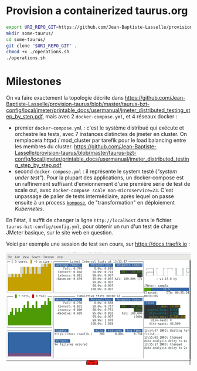 # Provision a containerized taurus.org

```bash 
export URI_REPO_GIT=https://github.com/Jean-Baptiste-Lasselle/provision-taurus.git
mkdir some-taurus/
cd some-taurus/
git clone "$URI_REPO_GIT" .
chmod +x ./operations.sh
./operations.sh
```



# Milestones

On va faire exactement la topologie  décrite dans https://github.com/Jean-Baptiste-Lasselle/provision-taurus/blob/master/taurus-bzt-config/local/jmeter/printable_docs/usermanual/jmeter_distributed_testing_step_by_step.pdf, mais avec 2 `docker-compose.yml`, et 4 réseaux docker :

* premier  `docker-compose.yml` : c'est le système distribué qui exécute et orchestre les tests, avec 7 instances distinctes de jmeter en cluster. On remplacera httpd / mod_cluster par tarefik pour le load balancing entre les membres du cluster. https://github.com/Jean-Baptiste-Lasselle/provision-taurus/blob/master/taurus-bzt-config/local/jmeter/printable_docs/usermanual/jmeter_distributed_testing_step_by_step.pdf
* second  `docker-compose.yml` : il représente le system testé (_"system under test"_). Pour la plupart des applications, un docker-compose est un raffinement suffisant d'envionnement d'une première série de test de scale out, avec `docker-compose scale mon-microservice=23`. C'est unpassage de palier de tests intermédiaire, après lequel on passe ensuite à un process [`kompose`](https://github.com/kubernetes/kompose), de "transformation" en déploiement _Kubernetes_.

En l'état, il suffit de changer la ligne `http://localhost` dans le fichier `taurus-bzt-config/config.yml`, pour obtenir un run d'un test de charge JMeter basique, sur le site web en question. 

Voici par exemple une session de test sen cours, sur https://docs.traefik.io : 

![impr. ecran exemple exécution de tests charge jmeter sur https-docs.traefik.io](https://github.com/Jean-Baptiste-Lasselle/provision-taurus/raw/master/docueemntation/impr-ecrans/TAURUS_JMETER_TESTING_2019-08-31%2015-55-55.png) 
